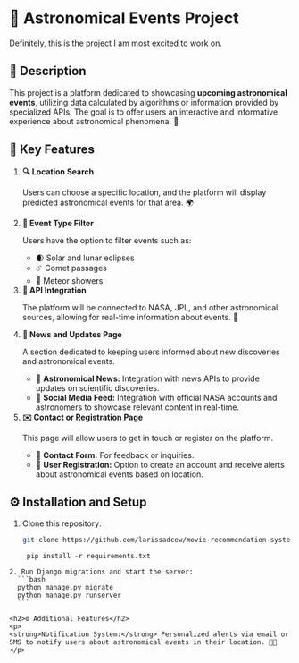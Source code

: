 <h1>🌌 Astronomical Events Project</h1>

<p>Definitely, this is the project I am most excited to work on.</p>

<h2>📜 Description</h2>
<p>
  This project is a platform dedicated to showcasing <strong>upcoming astronomical events</strong>, utilizing data calculated by algorithms or information provided by specialized APIs. The goal is to offer users an interactive and informative experience about astronomical phenomena. 🌠
</p>

<h2>🌟 Key Features</h2>

<ol>
  <li>
    <strong>🔍 Location Search</strong>
    <p>Users can choose a specific location, and the platform will display predicted astronomical events for that area. 🌍</p>
  </li>
  <li>
    <strong>📅 Event Type Filter</strong>
    <p>Users have the option to filter events such as:</p>
    <ul>
      <li>🌒 Solar and lunar eclipses</li>
      <li>☄️ Comet passages</li>
      <li>🌠 Meteor showers</li>
    </ul>
  </li>
  <li>
    <strong>🔗 API Integration</strong>
    <p>The platform will be connected to NASA, JPL, and other astronomical sources, allowing for real-time information about events. 🚀</p>
  </li>
  <li>
    <strong>📰 News and Updates Page</strong>
    <p>A section dedicated to keeping users informed about new discoveries and astronomical events.</p>
    <ul>
      <li>📰 <strong>Astronomical News:</strong> Integration with news APIs to provide updates on scientific discoveries.</li>
      <li>📱 <strong>Social Media Feed:</strong> Integration with official NASA accounts and astronomers to showcase relevant content in real-time.</li>
    </ul>
  </li>
  <li>
    <strong>✉️ Contact or Registration Page</strong>
    <p>This page will allow users to get in touch or register on the platform.</p>
    <ul>
      <li>📝 <strong>Contact Form:</strong> For feedback or inquiries.</li>
      <li>🔔 <strong>User Registration:</strong> Option to create an account and receive alerts about astronomical events based on location.</li>
    </ul>
  </li>
</ol>

## ⚙️ Installation and Setup
1. Clone this repository:
    ```bash
    git clone https://github.com/larissadcew/movie-recommendation-system
    ```
    ```
     pip install -r requirements.txt
  ```
2. Run Django migrations and start the server:
    ```bash
    python manage.py migrate
    python manage.py runserver
    ```

<h2>⚙️ Additional Features</h2>
<p>
  <strong>Notification System:</strong> Personalized alerts via email or SMS to notify users about astronomical events in their location. 📧📱
</p>
